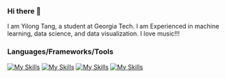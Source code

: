 ### Hi there 👋

I am Yilong Tang, a student at Georgia Tech. I am Experienced in machine learning, data science, and data visualization. I love music!!!

### Languages/Frameworks/Tools
[![My Skills](https://skillicons.dev/icons?i=py,matlab,pytorch,tensorflow)](https://skillicons.dev)
[![My Skills](https://skillicons.dev/icons?i=js,html,css,bootstrap,d3,processing,flask)](https://skillicons.dev)
[![My Skills](https://skillicons.dev/icons?i=aws,sqlite,r)](https://skillicons.dev)
[![My Skills](https://skillicons.dev/icons?i=vscode,github,latex,arduino,figma,ps,ableton)](https://skillicons.dev)

<!--
**tangy1227/tangy1227** is a ✨ _special_ ✨ repository because its `README.md` (this file) appears on your GitHub profile.

![Anurag's GitHub stats](https://github-readme-stats.vercel.app/api?username=tangy1227&show_icons=true&rank_icon=github&title_color=3c5248&bg_color=DEG,96ceb4,ffeead,ffa09c,ffcc5c,88d8b0&hide_border=true)
![Top Langs](https://github-readme-stats.vercel.app/api/top-langs/?username=tangy1227&hide_progress=true&title_color=3c5248&bg_color=DEG,96ceb4,ffeead,ffa09c,ffcc5c,88d8b0&hide_border=true)

Here are some ideas to get you started:

- 🔭 I’m currently working on ...
- 🌱 I’m currently learning ...
- 👯 I’m looking to collaborate on ...
- 🤔 I’m looking for help with ...
- 💬 Ask me about ...
- 📫 How to reach me: ...
- 😄 Pronouns: ...
- ⚡ Fun fact: ...
-->
